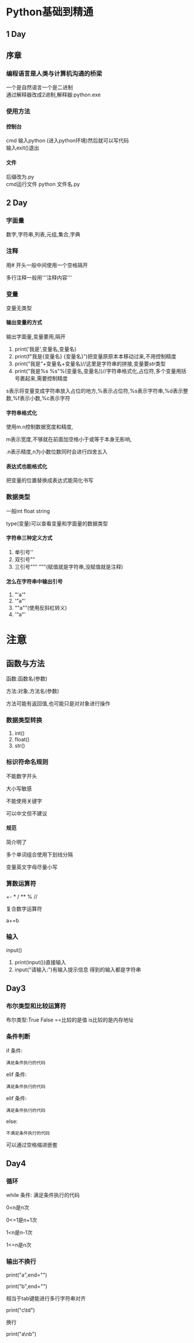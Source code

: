 # Python基础到精通
## 1 Day
## 序章
### 编程语言是人类与计算机沟通的桥梁
一个是自然语言一个是二进制  
通过解释器改成2进制,解释器:python.exe
### 使用方法
#### 控制台
cmd 输入python (进入python环境)然后就可以写代码  
输入exit()退出
#### 文件
后缀改为.py  
cmd运行文件 python 文件名.py
## 2 Day
### 字面量
数字,字符串,列表,元组,集合,字典
### 注释
用# 开头一般中间使用一个空格隔开

多行注释一般用'''注释内容'''
### 变量
变量无类型
#### 输出变量的方式
输出字面量,变量要用,隔开
1. print('我是',变量名,变量名)
2. print(f"我是{变量名} {变量名}")把变量原原本本移动过来,不用控制精度
3. print("我是"+变量名+变量名)//这里是字符串的拼接,变量要*str*类型
4. print("我是%s %s"%(变量名,变量名))//字符串格式化,占位符,多个变量用括号裹起来,需要控制精度

s表示将变量变成字符串放入占位的地方,%表示占位符,%s表示字符串,%d表示整数,%f表示小数,%c表示字符
#### 字符串格式化
使用m.n控制数据宽度和精度,

m表示宽度,不够就在前面加空格小于或等于本身无影响,

.n表示精度,n为小数位数同时会进行四舍五入

#### 表达式也能格式化
把变量的位置替换成表达式能简化书写
### 数据类型
一般int float string

type(变量)可以查看变量和字面量的数据类型

#### 字符串三种定义方式
1. 单引号''
2. 双引号""
3. 三引号""" """(赋值就是字符串,没赋值就是注释)
#### 怎么在字符串中输出引号
1. "'a'"
2. '"a"'
3. "\"a\""(使用反斜杠转义\)
4. '\"a\"'
# 注意
## 函数与方法
函数:函数名(参数)

方法:对象.方法名(参数)

方法可能有返回值,也可能只是对对象进行操作
### 数据类型转换
1. int()
2. float()
3. str()
### 标识符命名规则
不能数字开头

大小写敏感

不能使用关键字

可以中文但不建议

#### 规范
简介明了

多个单词组合使用下划线分隔

变量英文字母尽量小写
### 算数运算符
+- * / ** % //

复合数字运算符

a+=b
### 输入
input()
1. print(input())直接输入
2. input("请输入:")有输入提示信息
得到的输入都是字符串
## Day3
### 布尔类型和比较运算符
布尔类型:True False
==比较的是值
is比较的是内存地址
### 条件判断
if 条件:

    满足条件执行的代码

elif 条件:

    满足条件执行的代码
elif 条件:

    满足条件执行的代码
else:

    不满足条件执行的代码

可以通过空格缩进嵌套
## Day4
### 循环
while 条件:
    满足条件执行的代码

0<n是n次

0<=1是n+1次

1<n是n-1次

1<=n是n次
### 输出不换行
print("a",end="")

print("b",end="")

相当于tab键能进行多行字符串对齐

print("c\td")

换行

print("a\nb")
